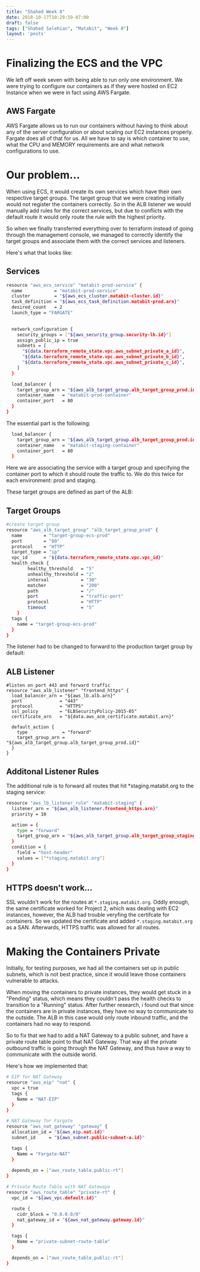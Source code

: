 ```yaml
---
title: "Shahed Week 8"
date: 2018-10-17T10:29:59-07:00
draft: false
tags: ["Shahed Salehian", "Matabit", "Week 8"]
layout: 'posts'
---
```


# Finalizing the ECS and the VPC

We left off week seven with being able to run only one environment. We were trying to configure our containers as if they were hosted on EC2 Instance when we were in fact using AWS Fargate.

## AWS Fargate

AWS Fargate allows us to run our containers without having to think about any of the server configuration or about scaling our EC2 instances properly. Fargate does all of that for us. All we have to say is which container to use, what the CPU and MEMORY requirements are and what network configurations to use. 

# Our problem...

When using ECS, it would create its own services which have their own respective target groups. The target group that we were creating initially would not register the containers correctly. So in the ALB listener we would manually add rules for the correct services, but due to conflicts with the default route it would only route the rule with the highest priority.

So when we finally transferred everything over to terraform instead of going through the management console, we managed to correctly identify the target groups and associate them with the correct services and listeners.



Here's what that looks like: 
## Services
```bash
resource "aws_ecs_service" "matabit-prod-service" {
  name            = "matabit-prod-service"
  cluster         = "${aws_ecs_cluster.matabit-cluster.id}"
  task_definition = "${aws_ecs_task_definition.matabit-prod.arn}"
  desired_count   = 2
  launch_type = "FARGATE"
  

  network_configuration {
    security_groups = ["${aws_security_group.security-lb.id}"]
    assign_public_ip = true
    subnets = [
      "${data.terraform_remote_state.vpc.aws_subnet_private_a_id}",
      "${data.terraform_remote_state.vpc.aws_subnet_private_b_id}",
      "${data.terraform_remote_state.vpc.aws_subnet_private_c_id}",
    ]
  }

  load_balancer {
    target_group_arn = "${aws_alb_target_group.alb_target_group_prod.id}"
    container_name   = "matabit-prod-container"
    container_port   = 80
  }
}
```

The essential part is the following:

```bash
  load_balancer {
    target_group_arn = "${aws_alb_target_group.alb_target_group_prod.id}"
    container_name   = "matabit-staging-container"
    container_port   = 80
  }
```

Here we are associating the service with a target group and specifying the container port to which it should route the traffic to. We do this twice for each environment: prod and staging.

These target groups are defined as part of the ALB:

## Target Groups
```bash
#create target group
resource "aws_alb_target_group" "alb_target_group_prod" {
  name        = "target-group-ecs-prod"
  port        = "80"
  protocol    = "HTTP"
  target_type = "ip"
  vpc_id      = "${data.terraform_remote_state.vpc.vpc_id}"
  health_check {
        healthy_threshold   = "5"
        unhealthy_threshold = "2"
        interval            = "30"
        matcher             = "200"
        path                = "/"
        port                = "traffic-port"
        protocol            = "HTTP"
        timeout             = "5"
    }
  tags {
    name = "target-group-ecs-prod"
  }
}
```

The listener had to be changed to forward to the production target group by default:
## ALB Listener
```
#listen on port 443 and forward traffic
resource "aws_alb_listener" "frontend_https" {
  load_balancer_arn = "${aws_lb.alb.arn}"
  port              = "443"
  protocol          = "HTTPS"
  ssl_policy        = "ELBSecurityPolicy-2015-05"
  certificate_arn   = "${data.aws_acm_certificate.matabit.arn}"

  default_action {
    type             = "forward"
    target_group_arn = "${aws_alb_target_group.alb_target_group_prod.id}"
  } 
}
```

## Additonal Listener Rules

The additional rule is to forward all routes that hit *staging.matabit.org to the staging service:

```bash
resource "aws_lb_listener_rule" "matabit-staging" {
  listener_arn = "${aws_alb_listener.frontend_https.arn}"
  priority = 10

  action = {
    type = "forward"
    target_group_arn = "${aws_alb_target_group.alb_target_group_staging.id}"
  }
  condition = {
    field = "host-header"
    values = ["*staging.matabit.org"]
  }
}
```

## HTTPS doesn't work...
SSL wouldn't work for the routes at `*.staging.matabit.org`.
Oddly enough, the same certificate worked for Project 2, which was dealing with EC2 instances,
however, the ALB had trouble veryfing the certifcate for containers. So we updated the certificate and added `*.staging.matabit.org` as a SAN. Afterwards, HTTPS traffic was allowed for all routes.

# Making the Containers Private

Initially, for testing purposes, we had all the containers set up in public subnets, which is not best practice, since it would leave those containers vulnerable to attacks.

When moving the containers to private instances, they would get stuck in a "Pending" status, which means they couldn't pass the health checks to transition to a "Running" status. After further research, i found out that since the containers are in private instances, they have no way to communicate to the outside. The ALB in this case would only route inbound traffic, and the containers had no way to respond.

So to fix that we had to add a NAT Gateway to a public subnet, and have a private route table point to that NAT Gateway. That way all the private outbound traffic is going through the NAT Gateway, and thus have a way to communicate with the outside world.

Here's how we implemented that: 

```bash
# EIP for NAT Gateway
resource "aws_eip" "nat" {
  vpc = true
  tags {
    Name = "NAT-EIP"
  }
}

# NAT Gateway for Fargate
resource "aws_nat_gateway" "gateway" {
  allocation_id = "${aws_eip.nat.id}"
  subnet_id     = "${aws_subnet.public-subnet-a.id}"

  tags {
    Name = "Fargate-NAT"
  }
  
  depends_on = ["aws_route_table.public-rt"]
}

# Private Route Table with NAT Gatewaye
resource "aws_route_table" "private-rt" {
  vpc_id = "${aws_vpc.default.id}"

  route {
    cidr_block = "0.0.0.0/0"
    nat_gateway_id = "${aws_nat_gateway.gateway.id}"
  }

  tags {
    Name = "private-subnet-route-table"
  }

  depends_on = ["aws_route_table.public-rt"]
}
```

